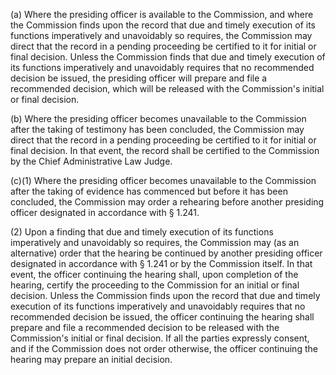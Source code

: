 (a) Where the presiding officer is available to the Commission, and where the Commission finds upon the record that due and timely execution of its functions imperatively and unavoidably so requires, the Commission may direct that the record in a pending proceeding be certified to it for initial or final decision. Unless the Commission finds that due and timely execution of its functions imperatively and unavoidably requires that no recommended decision be issued, the presiding officer will prepare and file a recommended decision, which will be released with the Commission's initial or final decision.

(b) Where the presiding officer becomes unavailable to the Commission after the taking of testimony has been concluded, the Commission may direct that the record in a pending proceeding be certified to it for initial or final decision. In that event, the record shall be certified to the Commission by the Chief Administrative Law Judge.

(c)(1) Where the presiding officer becomes unavailable to the Commission after the taking of evidence has commenced but before it has been concluded, the Commission may order a rehearing before another presiding officer designated in accordance with § 1.241.

(2) Upon a finding that due and timely execution of its functions imperatively and unavoidably so requires, the Commission may (as an alternative) order that the hearing be continued by another presiding officer designated in accordance with § 1.241 or by the Commission itself. In that event, the officer continuing the hearing shall, upon completion of the hearing, certify the proceeding to the Commission for an initial or final decision. Unless the Commission finds upon the record that due and timely execution of its functions imperatively and unavoidably requires that no recommended decision be issued, the officer continuing the hearing shall prepare and file a recommended decision to be released with the Commission's initial or final decision. If all the parties expressly consent, and if the Commission does not order otherwise, the officer continuing the hearing may prepare an initial decision.

